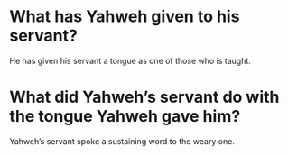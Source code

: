 # What has Yahweh given to his servant?

He has given his servant a tongue as one of those who is taught.

# What did Yahweh’s servant do with the tongue Yahweh gave him?

Yahweh’s servant spoke a sustaining word to the weary one.
